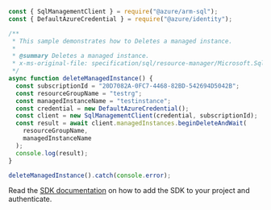 ```javascript
const { SqlManagementClient } = require("@azure/arm-sql");
const { DefaultAzureCredential } = require("@azure/identity");

/**
 * This sample demonstrates how to Deletes a managed instance.
 *
 * @summary Deletes a managed instance.
 * x-ms-original-file: specification/sql/resource-manager/Microsoft.Sql/preview/2021-05-01-preview/examples/ManagedInstanceDelete.json
 */
async function deleteManagedInstance() {
  const subscriptionId = "20D7082A-0FC7-4468-82BD-542694D5042B";
  const resourceGroupName = "testrg";
  const managedInstanceName = "testinstance";
  const credential = new DefaultAzureCredential();
  const client = new SqlManagementClient(credential, subscriptionId);
  const result = await client.managedInstances.beginDeleteAndWait(
    resourceGroupName,
    managedInstanceName
  );
  console.log(result);
}

deleteManagedInstance().catch(console.error);
```

Read the [SDK documentation](https://github.com/Azure/azure-sdk-for-js/blob/%40azure%2Farm-sql_9.0.1/sdk/sql/arm-sql/README.md) on how to add the SDK to your project and authenticate.

